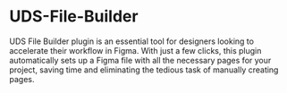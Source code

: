 # UDS-File-Builder
UDS File Builder plugin is an essential tool for designers looking to accelerate their workflow in Figma. With just a few clicks, this plugin automatically sets up a Figma file with all the necessary pages for your project, saving time and eliminating the tedious task of manually creating pages.
